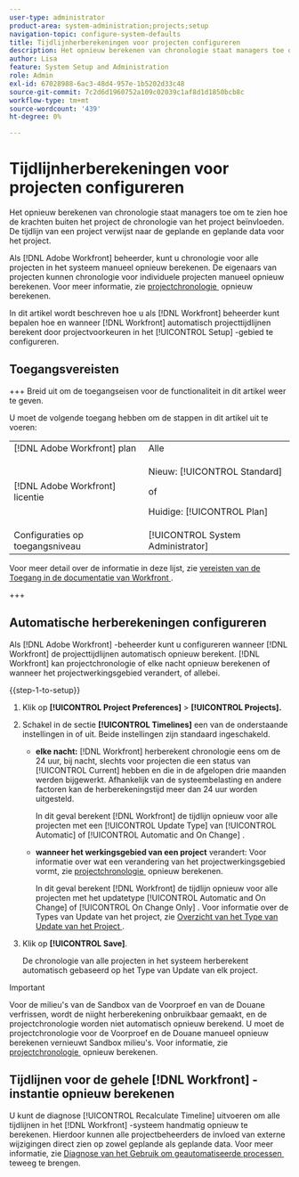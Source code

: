 ```yaml
---
user-type: administrator
product-area: system-administration;projects;setup
navigation-topic: configure-system-defaults
title: Tijdlijnherberekeningen voor projecten configureren
description: Het opnieuw berekenen van chronologie staat managers toe om te zien hoe de krachten buiten het project de chronologie van het project beïnvloeden. De tijdlijn van een project verwijst naar de geplande en geplande data voor het project.
author: Lisa
feature: System Setup and Administration
role: Admin
exl-id: 67028988-6ac3-48d4-957e-1b5202d33c48
source-git-commit: 7c2d6d1960752a109c02039c1af8d1d1850bcb8c
workflow-type: tm+mt
source-wordcount: '439'
ht-degree: 0%

---
```


# Tijdlijnherberekeningen voor projecten configureren

Het opnieuw berekenen van chronologie staat managers toe om te zien hoe de krachten buiten het project de chronologie van het project beïnvloeden. De tijdlijn van een project verwijst naar de geplande en geplande data voor het project.

Als [!DNL Adobe Workfront] beheerder, kunt u chronologie voor alle projecten in het systeem manueel opnieuw berekenen. De eigenaars van projecten kunnen chronologie voor individuele projecten manueel opnieuw berekenen. Voor meer informatie, zie [&#x200B; projectchronologie &#x200B;](../../../manage-work/projects/manage-projects/recalculate-project-timeline.md) opnieuw berekenen.

In dit artikel wordt beschreven hoe u als [!DNL Workfront] beheerder kunt bepalen hoe en wanneer [!DNL Workfront] automatisch projecttijdlijnen berekent door projectvoorkeuren in het [!UICONTROL Setup] -gebied te configureren.

## Toegangsvereisten

+++ Breid uit om de toegangseisen voor de functionaliteit in dit artikel weer te geven.

U moet de volgende toegang hebben om de stappen in dit artikel uit te voeren:

<table style="table-layout:auto"> 
 <col> 
 <col> 
 <tbody> 
  <tr> 
   <td role="rowheader">[!DNL Adobe Workfront] plan</td> 
   <td>Alle</td> 
  </tr> 
  <tr> 
   <td role="rowheader">[!DNL Adobe Workfront] licentie</td> 
   <td><p>Nieuw: [!UICONTROL Standard]</p>
   of
   <p>Huidige: [!UICONTROL Plan]</p>
   </td> 
  </tr> 
  <tr> 
   <td role="rowheader">Configuraties op toegangsniveau</td> 
   <td>[!UICONTROL System Administrator]</td>
  </tr> 
 </tbody> 
</table>

Voor meer detail over de informatie in deze lijst, zie [&#x200B; vereisten van de Toegang in de documentatie van Workfront &#x200B;](/help/quicksilver/administration-and-setup/add-users/access-levels-and-object-permissions/access-level-requirements-in-documentation.md).

+++

## Automatische herberekeningen configureren

Als [!DNL Adobe Workfront] -beheerder kunt u configureren wanneer [!DNL Workfront] de projecttijdlijnen automatisch opnieuw berekent. [!DNL Workfront] kan projectchronologie of elke nacht opnieuw berekenen of wanneer het projectwerkingsgebied verandert, of allebei.

{{step-1-to-setup}}

1. Klik op **[!UICONTROL Project Preferences]** > **[!UICONTROL Projects].**

1. Schakel in de sectie **[!UICONTROL Timelines]** een van de onderstaande instellingen in of uit. Beide instellingen zijn standaard ingeschakeld.

   * **elke nacht:** [!DNL Workfront&#x200B;&#x200B;&#x200B;] herberekent chronologie eens om de 24 uur, bij nacht, slechts voor projecten die een status van [!UICONTROL Current] hebben en die in de afgelopen drie maanden werden bijgewerkt. Afhankelijk van de systeembelasting en andere factoren kan de herberekeningstijd meer dan 24 uur worden uitgesteld.

     In dit geval berekent [!DNL Workfront] de tijdlijn opnieuw voor alle projecten met een [!UICONTROL Update Type] van [!UICONTROL Automatic] of [!UICONTROL Automatic and On Change] .

   * **wanneer het werkingsgebied van een project** verandert: Voor informatie over wat een verandering van het projectwerkingsgebied vormt, zie [&#x200B; projectchronologie &#x200B;](../../../manage-work/projects/manage-projects/recalculate-project-timeline.md) opnieuw berekenen.

     In dit geval berekent [!DNL Workfront] de tijdlijn opnieuw voor alle projecten met het updatetype [!UICONTROL Automatic and On Change] of [!UICONTROL On Change Only] .
Voor informatie over de Types van Update van het project, zie [&#x200B; Overzicht van het Type van Update van het Project &#x200B;](../../../manage-work/projects/planning-a-project/project-update-type-overview.md).

1. Klik op **[!UICONTROL Save]**.

   De chronologie van alle projecten in het systeem herberekent automatisch gebaseerd op het Type van Update van elk project.

>[!IMPORTANT]
>
>Voor de milieu&#39;s van de Sandbox van de Voorproef en van de Douane verfrissen, wordt de niight herberekening onbruikbaar gemaakt, en de projectchronologie worden niet automatisch opnieuw berekend. U moet de projectchronologie voor de Voorproef en de Douane manueel opnieuw berekenen vernieuwt Sandbox milieu&#39;s. Voor informatie, zie [&#x200B; projectchronologie &#x200B;](/help/quicksilver/manage-work/projects/manage-projects/recalculate-project-timeline.md) opnieuw berekenen.


## Tijdlijnen voor de gehele [!DNL Workfront] -instantie opnieuw berekenen

U kunt de diagnose [!UICONTROL Recalculate Timeline] uitvoeren om alle tijdlijnen in het [!DNL Workfront] -systeem handmatig opnieuw te berekenen. Hierdoor kunnen alle projectbeheerders de invloed van externe wijzigingen direct zien op zowel geplande als geplande data. Voor meer informatie, zie [&#x200B; Diagnose van het Gebruik om geautomatiseerde processen &#x200B;](../../../administration-and-setup/manage-workfront/run-diagnostics/use-diagnostics-to-trigger-automated-processes.md) teweeg te brengen.
